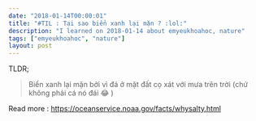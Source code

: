 ```yaml
---
date: "2018-01-14T00:00:01"
title: "#TIL : Tại sao biển xanh lại mặn ? :lol:"
description: "I learned on 2018-01-14 about emyeukhoahoc, nature"
tags: ["emyeukhoahoc", "nature"]
layout: post
---
```



TLDR;

> Biển xanh lại mặn bởi vì đá ở mặt đất cọ xát với mưa trên trời (chứ không phải cá nó đái 😂 )

Read more : https://oceanservice.noaa.gov/facts/whysalty.html
